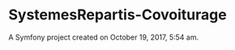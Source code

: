 SystemesRepartis-Covoiturage
============================

A Symfony project created on October 19, 2017, 5:54 am.

